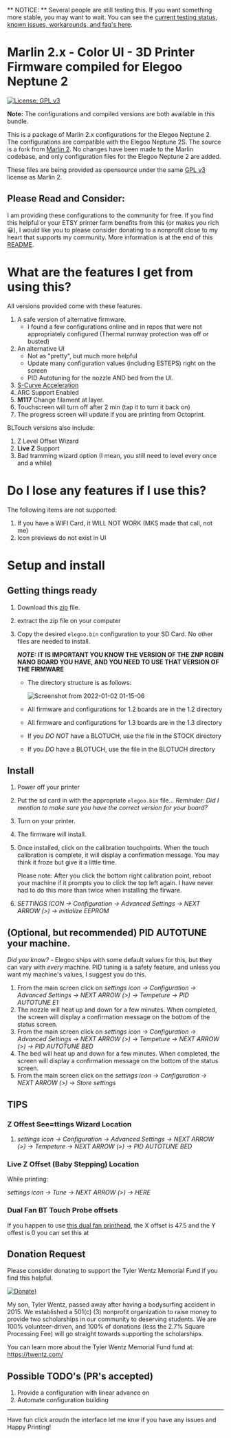 ** NOTICE: ** Several people are still testing this. If you want something more stable, you may want to wait. You can see the [current testing status, known issues, workarounds, and faq's here](https://github.com/just-trey/Marlin/blob/elegoo-neptune-2/config/Elegoo/Neptune-2/TESTING_STATUS.MD).

# Marlin 2.x - Color UI - 3D Printer Firmware compiled for Elegoo Neptune 2

[![License: GPL v3](https://img.shields.io/badge/License-GPLv3-blue.svg)](https://www.gnu.org/licenses/gpl-3.0)

**Note:** The configurations and compiled versions are both available in this bundle. 

This is a package of Marlin 2.x configurations for the Elegoo Neptune 2. The configurations are compatible with the Elegoo Neptune 2S. The source is a fork from [Marlin 2](https://github.com/MarlinFirmware/Marlin/releases). No changes have been made to the Marlin codebase, and only configuration files for the Elegoo Neptune 2 are added. 

These files are being provided as opensource under the same [GPL v3](https://www.gnu.org/licenses/gpl-3.0) license as Marlin 2.

## Please Read and Consider:
I am providing these configurations to the community for free. If you find this helpful or your ETSY printer farm benefits from this (or makes you rich :grinning:), I would like you to please consider donating to a nonprofit close to my heart that supports my community. More information is at the end of this [README](#donation-request). 

# What are the features I get from using this?

All versions provided come with these features.

1. A safe version of alternative firmware.
   - I found a few configurations online and in repos that were not appropriately configured (Thermal runway protection was off or busted) 
1. An alternative UI
   - Not as "pretty", but much more helpful
   - Update many configuration values (including ESTEPS) right on the screen
   - PID Autotuning for the nozzle AND bed from the UI.  
1. [S-Curve Acceleration](https://github.com/synthetos/TinyG/wiki/Jerk-Controlled-Motion-Explained)
1. ARC Support Enabled
1. **M117** Change filament at layer.
1. Touchscreen will turn off after 2 min (tap it to turn it back on)
1. The progress screen will update if you are printing from Octoprint.

BLTouch versions also include:
1. Z Level Offset Wizard
1. **Live Z** Support
1. Bad tramming wizard option (I mean, you still need to level every once and a while)

# Do I lose any features if I use this?

The following items are not supported:

1. If you have a WIFI Card, it WILL NOT WORK (MKS made that call, not me) 
1. Icon previews do not exist in UI

# Setup and install

## Getting things ready

1. Download this [zip](https://github.com/just-trey/Marlin/releases/download/Marlin-2.0.9.3-elegoo/Elegoo.zip) file.
2. extract the zip file on your computer
3. Copy the desired `elegoo.bin` configuration to your SD Card. No other files are needed to install.  
   
   ***NOTE:*** **IT IS IMPORTANT YOU KNOW THE VERSION OF THE ZNP ROBIN NANO BOARD YOU HAVE, AND YOU NEED TO USE THAT VERSION OF THE FIRMWARE**
  
   - The directory structure is as follows:

     ![Screenshot from 2022-01-02 01-15-06](https://user-images.githubusercontent.com/10281380/147867833-04257d55-69a0-4653-8c9d-c61f433bf567.png)  
   - All firmware and configurations for 1.2 boards are in the 1.2 directory
   - All firmware and configurations for 1.3 boards are in the 1.3 directory
   - If you *DO NOT* have a BLOTUCH, use the file in the STOCK directory
   - If you *DO* have a BLOTUCH, use the file in the BLOTUCH directory

## Install

1. Power off your printer
1. Put the sd card in with the appropriate `elegoo.bin` file... *Reminder: Did I mention to make sure you have the correct version for your board?*
1. Turn on your printer.
1. The firmware will install.
1. Once installed, click on the calibration touchpoints. When the touch calibration is complete, it will display a confirmation message. You may think it froze but give it a little time.

   Please note: After you click the bottom right calibration point, reboot your machine if it prompts you to click the top left again. I have never had to do this more than twice when installing the firware. 

1. *SETTINGS ICON -> Configuration -> Advanced Settings -> NEXT ARROW (>) -> initialize EEPROM*
   
## (Optional, but recommended) PID AUTOTUNE your machine.

*Did you know?* - Elegoo ships with some default values for this, but they can vary with *every* machine. PID tuning is a safety feature, and unless you want my machine's values, I suggest you do this.

1. From the main screen click on *settings icon -> Configuration -> Advanced Settings -> NEXT ARROW (>) -> Tempeture -> PID AUTOTUNE E1*
1. The nozzle will heat up and down for a few minutes. When completed, the screen will display a confirmation message on the bottom of the status screen.
1. From the main screen click on *settings icon -> Configuration -> Advanced Settings -> NEXT ARROW (>) -> Tempeture -> NEXT ARROW (>) -> PID AUTOTUNE BED*
1. The bed will heat up and down for a few minutes. When completed, the screen will display a confirmation message on the bottom of the status screen.
1. From the main screen click on the *settings icon -> Configuration -> NEXT ARROW (>) -> Store settings*

## TIPS

### Z Offest See=ttings Wizard Location

1. *settings icon -> Configuration -> Advanced Settings -> NEXT ARROW (>) -> Tempeture -> NEXT ARROW (>) -> PID AUTOTUNE BED*

### Live Z Offset (Baby Stepping) Location

While printing: 

*settings icon -> Tune -> NEXT ARROW (>) -> HERE*

### Dual Fan BT Touch Probe offsets

If you happen to use [this dual fan printhead](https://www.thingiverse.com/thing:4949488), the X offset is 47.5 and the Y offest is 0 you can set this at 

## Donation Request

Please consider donating to support the Tyler Wentz Memorial Fund if you find this helpful.

[![Donate](https://user-images.githubusercontent.com/10281380/147870647-23f016bf-29f9-41ec-a78f-81ef9633ff23.png))](https://golf.twentz.com/donations)

My son, Tyler Wentz, passed away after having a bodysurfing accident in 2015. We established a 501(c) (3) nonprofit organization to raise money to provide two scholarships in our community to deserving students. We are 100% volunteer-driven, and 100% of donations (less the 2.7% Square Processing Fee) will go straight towards supporting the scholarships. 

You can learn more about the Tyler Wentz Memorial Fund fund at: https://twentz.com/ 

## Possible TODO's (PR's accepted)

1. Provide a configuration with linear advance on
2. Automate configuration building

---

Have fun click aroudn the interface let me knw if you have any issues and Happy Printing!
